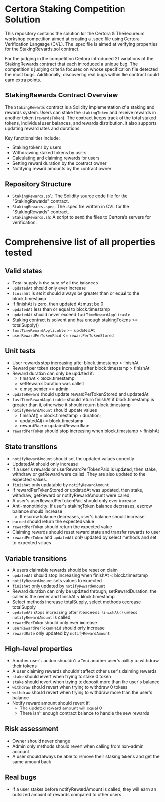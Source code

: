# Certora Staking Competition Solution

This repository contains the solution for the Certora & TheSecureum workshop competition aimed at creating a .spec file using Certora Verification Language (CVL). The .spec file is aimed at verifying properties for the StakingRewards.sol contract.

For the judging in the competition Certora introduced 21 variations of the StakingRewards contract that each introduced a unique bug. The competition's judging criteria focused on whose specification file detected the most bugs. Additionally, discovering real bugs within the contract could earn extra points.

## StakingRewards Contract Overview

The `StakingRewards` contract is a Solidity implementation of a staking and rewards system. Users can stake the `stakingToken` and receive rewards in another token (`rewardsToken`). The contract keeps track of the total staked tokens, individual user balances, and rewards distribution. It also supports updating reward rates and durations.

Key functionalities include:

- Staking tokens by users
- Withdrawing staked tokens by users
- Calculating and claiming rewards for users
- Setting reward duration by the contract owner
- Notifying reward amounts by the contract owner

## Repository Structure

- `StakingRewards.sol`: The Solidity source code file for the "StakingRewards" contract.
- `StakingRewards.spec`: The .spec file written in CVL for the "StakingRewards" contract.
- `StakingRewards.sh`: A script to send the files to Certora's servers for verification.

# Comprehensive list of all properties tested

## Valid states

- Total supply is the sum of all the balances
- `updatedAt` should only ever increase
- `finishAt` is set it should always be greater than or equal to the block.timestamp
- If finishAt is zero, then updated At must be 0
- `updatedAt` less than or equal to block.timestamp
- `updatedAt` should never exceed `lastTimeRewardApplicable`
- Staking contract is solvent and has enough stakingTokens >= totalSupply()
- `lastTimeRewardApplicable` >= updatedAt
- `userRewardPerTokenPaid` <= `rewardPerTokenStored`

## Unit tests

- User rewards stop increasing after block.timestamp > finishAt
- Reward per token stops increasing after block.timestamp > finishAt
- Reward duration can only be updated if:
  - finishAt < block.timestamp
  - setRewardsDuration was called
  - e.msg.sender == admin
- `updateReward` should update rewardPerTokenStored and updatedAt
- `lastTimeRewardApplicable` should return finishAt if block.timestamp is greater than it, otherwise it should return block.timestamp
- `notifyRewardAmount` should update values
  - finishAt() = block.timestamp + duration;
  - updatedAt() = block.timestamp
  - rewardRate = updatedRewardRate
- `rewardPerToken` should stop increasing when block.timestamp > finishAt

## State transitions

- `notifyRewardAmount` should set the updated values correctly
- UpdatedAt should only increase
- If a user's rewards or userRewardPerTokenPaid is updated, then stake, withdraw or getReward were called. They are also updated to the expected values.
- `finishAt` only updatable by `notifyRewardAmount`
- If rewardPerTokenStored or updatedAt was updated, then stake, withdraw, getReward or notifyRewardAmount were called
- A user's userRewardPerTokenPaid should only ever increase
- Anti-monotinicity: If user's stakingToken balance decreases, escrow balance should increase
  - If escrow balance decreases, user's balance should increase
- `earned` should return the expected value
- `rewardPerToken` should return the expected value
- Claiming rewards should reset reward state and transfer rewards to user
- `rewardPerToken` and `updatedAt` only updated by select methods and set to expected values

## Variable transitions

- A users claimable rewards should be reset on claim
- `updatedAt` should stop increasing when finishAt < block.timestamp
- `notifyRewardAmount` sets values to expected
- `finishAt` only updated by `notifyRewardAmount`
- Reward duration can only be updated through; setRewardDuration, the caller is the owner and finishAt < block.timestamp
- Select methods increase totalSupply, select methods decrease totalSupply
- `updatedAt` stops increasing after it exceeds `finishAt()` unless `notifyRewardAmount` is called
- `rewardPerToken` should only ever increase
- `userRewardPerTokenPaid` should only increase
- `rewardRate` only updated by `notifyRewardAmount`

## High-level properties

- Another user's action shouldn't affect another user's ability to withdraw their tokens
- A user claiming rewards shouldn't affect other user's claiming rewards
- `stake` should revert when trying to stake 0 token
- `stake` should revert when trying to deposit more than the user's balance
- `withdraw` should revert when trying to withdraw 0 tokens
- `withdraw` should revert when trying to withdraw more than the user's balance
- Notify reward amount should revert if:
  - The updated reward amount will equal 0
  - There isn't enough contract balance to handle the new rewards

## Risk assessment

- Owner should never change
- Admin only methods should revert when calling from non-admin account
- A user should always be able to remove their staking tokens and get the same amount back

## Real bugs

- If a user stakes before notifyRewardAmount is called, they will earn an outsized amount of rewards compared to other users
